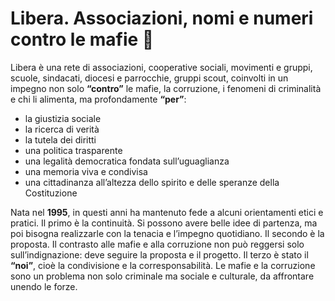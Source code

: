 # Libera. Associazioni, nomi e numeri contro le mafie 👋

Libera è una rete di associazioni, cooperative sociali, movimenti e gruppi, scuole, sindacati, diocesi e parrocchie, gruppi scout, coinvolti in un 
impegno non solo **“contro”** le mafie, la corruzione, i fenomeni di criminalità e chi li alimenta, ma profondamente **“per”**: 

- la giustizia sociale
- la ricerca di verità
- la tutela dei diritti
- una politica trasparente
- una legalità democratica fondata sull’uguaglianza
- una memoria viva e condivisa
- una cittadinanza all’altezza dello spirito e delle speranze della Costituzione


Nata nel **1995**, in questi anni ha mantenuto fede a alcuni orientamenti etici e pratici. Il primo è la continuità. 
Si possono avere belle idee di partenza, ma poi bisogna realizzarle con la tenacia e l’impegno quotidiano. Il secondo è la proposta. 
Il contrasto alle mafie e alla corruzione non può reggersi solo sull’indignazione: deve seguire la proposta e il progetto. 
Il terzo è stato il **“noi”**, cioè la condivisione e la corresponsabilità. Le mafie e la corruzione sono un problema non solo criminale ma 
sociale e culturale, da affrontare unendo le forze.
